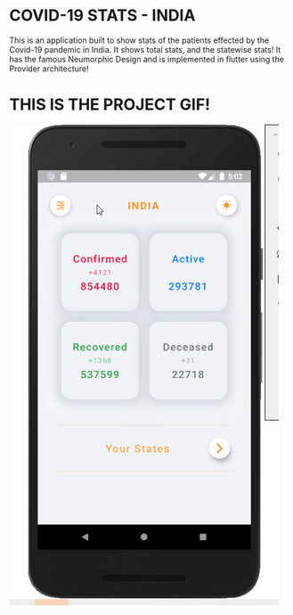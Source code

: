 # COVID-19 STATS - INDIA 
This is an application built to show stats of the patients effected by the Covid-19 pandemic in India.
It shows total stats, and the statewise stats!
It has the famous Neumorphic Design and is implemented in flutter using the Provider architecture!

# THIS IS THE PROJECT GIF!
![](XLLjk1FMXk.gif)

